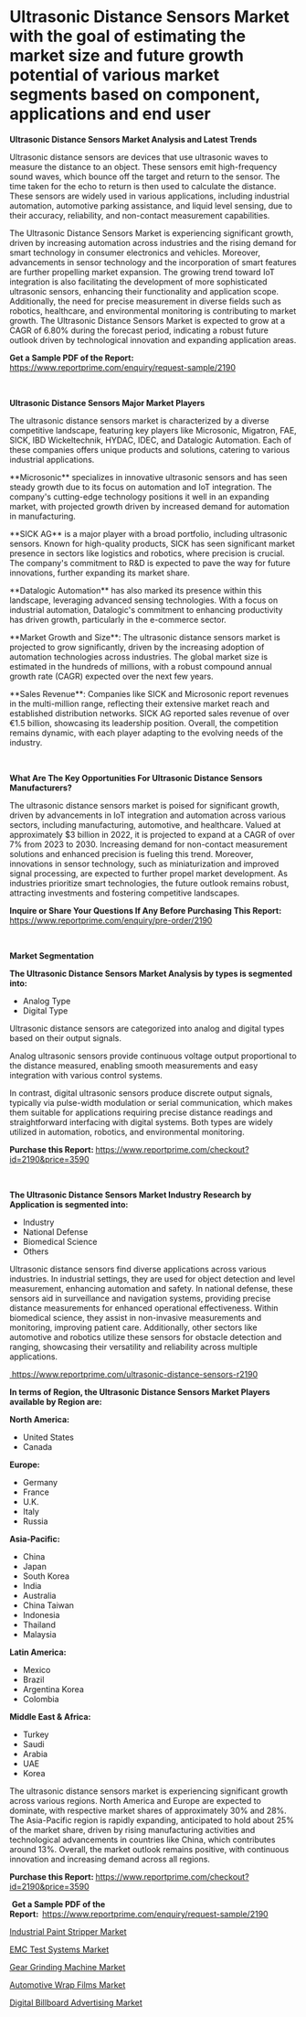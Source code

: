 <p><h1>Ultrasonic Distance Sensors Market with the goal of estimating the market size and future growth potential of various market segments based on component, applications and end user</h1></p><p><strong>Ultrasonic Distance Sensors Market Analysis and Latest Trends</strong></p>
<p><p>Ultrasonic distance sensors are devices that use ultrasonic waves to measure the distance to an object. These sensors emit high-frequency sound waves, which bounce off the target and return to the sensor. The time taken for the echo to return is then used to calculate the distance. These sensors are widely used in various applications, including industrial automation, automotive parking assistance, and liquid level sensing, due to their accuracy, reliability, and non-contact measurement capabilities.</p><p>The Ultrasonic Distance Sensors Market is experiencing significant growth, driven by increasing automation across industries and the rising demand for smart technology in consumer electronics and vehicles. Moreover, advancements in sensor technology and the incorporation of smart features are further propelling market expansion. The growing trend toward IoT integration is also facilitating the development of more sophisticated ultrasonic sensors, enhancing their functionality and application scope. Additionally, the need for precise measurement in diverse fields such as robotics, healthcare, and environmental monitoring is contributing to market growth. The Ultrasonic Distance Sensors Market is expected to grow at a CAGR of 6.80% during the forecast period, indicating a robust future outlook driven by technological innovation and expanding application areas.</p></p>
<p><strong>Get a Sample PDF of the Report:&nbsp;</strong> <a href="https://www.reportprime.com/enquiry/request-sample/2190?utm_campaign=62&utm_medium=2&utm_source=Github&utm_content=ia&utm_term=15112024&utm_id=ultrasonic-distance-sensors">https://www.reportprime.com/enquiry/request-sample/2190</a></p>
<p>&nbsp;</p>
<p><strong>Ultrasonic Distance Sensors Major Market Players</strong></p>
<p><p>The ultrasonic distance sensors market is characterized by a diverse competitive landscape, featuring key players like Microsonic, Migatron, FAE, SICK, IBD Wickeltechnik, HYDAC, IDEC, and Datalogic Automation. Each of these companies offers unique products and solutions, catering to various industrial applications.</p><p>**Microsonic** specializes in innovative ultrasonic sensors and has seen steady growth due to its focus on automation and IoT integration. The company's cutting-edge technology positions it well in an expanding market, with projected growth driven by increased demand for automation in manufacturing.</p><p>**SICK AG** is a major player with a broad portfolio, including ultrasonic sensors. Known for high-quality products, SICK has seen significant market presence in sectors like logistics and robotics, where precision is crucial. The company's commitment to R&D is expected to pave the way for future innovations, further expanding its market share.</p><p>**Datalogic Automation** has also marked its presence within this landscape, leveraging advanced sensing technologies. With a focus on industrial automation, Datalogic's commitment to enhancing productivity has driven growth, particularly in the e-commerce sector.</p><p>**Market Growth and Size**: The ultrasonic distance sensors market is projected to grow significantly, driven by the increasing adoption of automation technologies across industries. The global market size is estimated in the hundreds of millions, with a robust compound annual growth rate (CAGR) expected over the next few years.</p><p>**Sales Revenue**: Companies like SICK and Microsonic report revenues in the multi-million range, reflecting their extensive market reach and established distribution networks. SICK AG reported sales revenue of over €1.5 billion, showcasing its leadership position. Overall, the competition remains dynamic, with each player adapting to the evolving needs of the industry.</p></p>
<p>&nbsp;</p>
<p><strong>What Are The Key Opportunities For Ultrasonic Distance Sensors Manufacturers?</strong></p>
<p><p>The ultrasonic distance sensors market is poised for significant growth, driven by advancements in IoT integration and automation across various sectors, including manufacturing, automotive, and healthcare. Valued at approximately $3 billion in 2022, it is projected to expand at a CAGR of over 7% from 2023 to 2030. Increasing demand for non-contact measurement solutions and enhanced precision is fueling this trend. Moreover, innovations in sensor technology, such as miniaturization and improved signal processing, are expected to further propel market development. As industries prioritize smart technologies, the future outlook remains robust, attracting investments and fostering competitive landscapes.</p></p>
<p><strong>Inquire or Share Your Questions If Any Before Purchasing This Report:</strong> <a href="https://www.reportprime.com/enquiry/pre-order/2190?utm_campaign=62&utm_medium=2&utm_source=Github&utm_content=ia&utm_term=15112024&utm_id=ultrasonic-distance-sensors">https://www.reportprime.com/enquiry/pre-order/2190</a></p>
<p>&nbsp;</p>
<p><strong>Market Segmentation</strong></p>
<p><strong>The Ultrasonic Distance Sensors Market Analysis by types is segmented into:</strong></p>
<p><ul><li>Analog Type</li><li>Digital Type</li></ul></p>
<p><p>Ultrasonic distance sensors are categorized into analog and digital types based on their output signals. </p><p>Analog ultrasonic sensors provide continuous voltage output proportional to the distance measured, enabling smooth measurements and easy integration with various control systems. </p><p>In contrast, digital ultrasonic sensors produce discrete output signals, typically via pulse-width modulation or serial communication, which makes them suitable for applications requiring precise distance readings and straightforward interfacing with digital systems. Both types are widely utilized in automation, robotics, and environmental monitoring.</p></p>
<p><strong>Purchase this Report:&nbsp;</strong><a href="https://www.reportprime.com/checkout?id=2190&price=3590&utm_campaign=62&utm_medium=2&utm_source=Github&utm_content=ia&utm_term=15112024&utm_id=ultrasonic-distance-sensors">https://www.reportprime.com/checkout?id=2190&price=3590</a></p>
<p>&nbsp;</p>
<p><strong>The Ultrasonic Distance Sensors Market Industry Research by Application is segmented into:</strong></p>
<p><ul><li>Industry</li><li>National Defense</li><li>Biomedical Science</li><li>Others</li></ul></p>
<p><p>Ultrasonic distance sensors find diverse applications across various industries. In industrial settings, they are used for object detection and level measurement, enhancing automation and safety. In national defense, these sensors aid in surveillance and navigation systems, providing precise distance measurements for enhanced operational effectiveness. Within biomedical science, they assist in non-invasive measurements and monitoring, improving patient care. Additionally, other sectors like automotive and robotics utilize these sensors for obstacle detection and ranging, showcasing their versatility and reliability across multiple applications.</p></p>
<p><a href="https://www.reportprime.com/ultrasonic-distance-sensors-r2190?utm_campaign=62&utm_medium=2&utm_source=Github&utm_content=ia&utm_term=15112024&utm_id=ultrasonic-distance-sensors">&nbsp;https://www.reportprime.com/ultrasonic-distance-sensors-r2190</a></p>
<p><strong>In terms of Region, the Ultrasonic Distance Sensors Market Players available by Region are:</strong></p>
<p>
    <p> <strong> North America: </strong>
        <ul>
            <li>United States</li>
            <li>Canada</li>
        </ul>
        </p> 
    <p> <strong> Europe: </strong>
        <ul>
            <li>Germany</li>
            <li>France</li>
            <li>U.K.</li>
            <li>Italy</li>
            <li>Russia</li>
        </ul>
        </p> 
    <p> <strong> Asia-Pacific: </strong>
        <ul>
            <li>China</li>
            <li>Japan</li>
            <li>South Korea</li>
            <li>India</li>
            <li>Australia</li>
            <li>China Taiwan</li>
            <li>Indonesia</li>
            <li>Thailand</li>
            <li>Malaysia</li>
        </ul>
        </p> 
    <p> <strong> Latin America: </strong>
        <ul>
            <li>Mexico</li>
            <li>Brazil</li>
            <li>Argentina Korea</li>
            <li>Colombia</li>
        </ul>
        </p> 
    <p> <strong> Middle East & Africa: </strong>
        <ul>
            <li>Turkey</li>
            <li>Saudi</li>
            <li>Arabia</li>
            <li>UAE</li>
            <li>Korea</li>
        </ul>
    </p>
    </p>
<p><p>The ultrasonic distance sensors market is experiencing significant growth across various regions. North America and Europe are expected to dominate, with respective market shares of approximately 30% and 28%. The Asia-Pacific region is rapidly expanding, anticipated to hold about 25% of the market share, driven by rising manufacturing activities and technological advancements in countries like China, which contributes around 13%. Overall, the market outlook remains positive, with continuous innovation and increasing demand across all regions.</p></p>
<p><strong>Purchase this Report: </strong><a href="https://www.reportprime.com/checkout?id=2190&price=3590&utm_campaign=62&utm_medium=2&utm_source=Github&utm_content=ia&utm_term=15112024&utm_id=ultrasonic-distance-sensors">https://www.reportprime.com/checkout?id=2190&price=3590</a></p>
<p>&nbsp;<strong>Get a Sample PDF of the Report:&nbsp;&nbsp;</strong><a href="https://www.reportprime.com/enquiry/request-sample/2190?utm_campaign=62&utm_medium=2&utm_source=Github&utm_content=ia&utm_term=15112024&utm_id=ultrasonic-distance-sensors">https://www.reportprime.com/enquiry/request-sample/2190</a></p>
<p><strong></strong></p>
<p><p><a href="https://www.linkedin.com/pulse/industrial-paint-stripper-market-pulse-74-expansion-blueprint-cftgc?utm_campaign=62&utm_medium=2&utm_source=Github&utm_content=ia&utm_term=15112024&utm_id=ultrasonic-distance-sensors">Industrial Paint Stripper Market</a></p><p><a href="https://github.com/WashimHussain441/Market-Research-Report-List-1/blob/main/emc-test-systems-market.md?utm_campaign=62&utm_medium=2&utm_source=Github&utm_content=ia&utm_term=15112024&utm_id=ultrasonic-distance-sensors">EMC Test Systems Market</a></p><p><a href="https://issuu.com/reportprime-2/docs/gear-grinding-machine-market-size-2_573efccc6067df?utm_campaign=62&utm_medium=2&utm_source=Github&utm_content=ia&utm_term=15112024&utm_id=ultrasonic-distance-sensors">Gear Grinding Machine Market</a></p><p><a href="https://issuu.com/reportprime-2/docs/automotive-wrap-films-market-size-2_a5dc36d3161229?utm_campaign=62&utm_medium=2&utm_source=Github&utm_content=ia&utm_term=15112024&utm_id=ultrasonic-distance-sensors">Automotive Wrap Films Market</a></p><p><a href="https://www.linkedin.com/pulse/digital-billboard-advertising-market-shifts-strategic-analysis-trruc?utm_campaign=62&utm_medium=2&utm_source=Github&utm_content=ia&utm_term=15112024&utm_id=ultrasonic-distance-sensors">Digital Billboard Advertising Market</a></p></p>